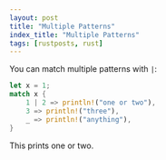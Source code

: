 ```yaml
---
layout: post
title: "Multiple Patterns"
index_title: "Multiple Patterns"
tags: [rustposts, rust]
---
```


You can match multiple patterns with ```|```:

```rust
let x = 1;
match x {
    1 | 2 => println!("one or two"),
    3 => println!("three"),
    _ => println!("anything"),
}
```

This prints one or two.
